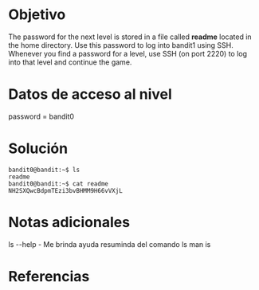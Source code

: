 # Objetivo
The password for the next level is stored in a file called **readme** located in the home directory. Use this password to log into bandit1 using SSH. Whenever you find a password for a level, use SSH (on port 2220) to log into that level and continue the game. 

# Datos de acceso al nivel
password = bandit0
# Solución
```
bandit0@bandit:~$ ls
readme
bandit0@bandit:~$ cat readme
NH2SXQwcBdpmTEzi3bvBHMM9H66vVXjL
```
# Notas adicionales
ls --help - Me brinda ayuda resuminda del comando ls 
man is
# Referencias